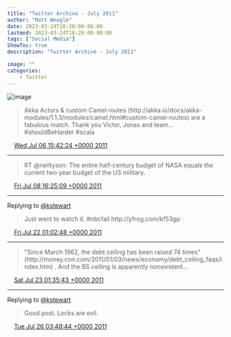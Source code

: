 ```yaml
---
title: "Twitter Archive - July 2011"
author: "Matt Weagle"
date: 2023-03-24T18:20:00-08:00
lastmod: 2023-03-24T18:20:00-08:00
tags: ["Social Media"]
ShowToc: true
description: "Twitter Archive - July 2011"

image: ""
categories: 
    - Twitter
---
```

![image](/sadtwitterbird3.jpg)

> Akka Actors & custom Camel routes \(http://akka\.io/docs/akka\-modules/1\.1\.3/modules/camel\.html\#custom\-camel\-routes\) are a fabulous match\.  Thank you Victor, Jonas and team\.\.\. \#shouldBeHarder \#scala

<img src="./media/tweet.ico" width="12" /> [Wed Jul 06 15:42:24 +0000 2011](https://twitter.com/mweagle/status/88633903727906817)

----

> RT @neiltyson: The entire half\-century budget of NASA equals the current two year budget of the US military\.

<img src="./media/tweet.ico" width="12" /> [Fri Jul 08 16:25:09 +0000 2011](https://twitter.com/mweagle/status/89369440294141952)

----

Replying to [@kstewart](https://twitter.com/kstewart/status/93872189199224832)

> Just went to watch it\.  \#nbcfail http://yfrog\.com/kf53gp

<img src="./media/tweet.ico" width="12" /> [Fri Jul 22 01:02:48 +0000 2011](https://twitter.com/mweagle/status/94210751845240832)

----

> "Since March 1962, the debt ceiling has been raised 74 times" \(http://money\.cnn\.com/2011/01/03/news/economy/debt\_ceiling\_faqs/index\.htm\) \.  And the BS ceiling is apparently nonexistent\.\.\.

<img src="./media/tweet.ico" width="12" /> [Sat Jul 23 01:35:43 +0000 2011](https://twitter.com/mweagle/status/94581423503187969)

----

Replying to [@kstewart](https://twitter.com/kstewart/status/95694443692302336)

> Good post\. Locks are evil\.

<img src="./media/tweet.ico" width="12" /> [Tue Jul 26 03:48:44 +0000 2011](https://twitter.com/mweagle/status/95702063526330368)
